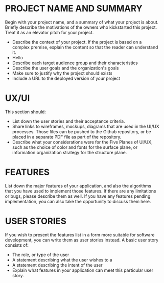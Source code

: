 # PROJECT NAME AND SUMMARY
Begin with your project name, and a summary of what your project is about. Briefly describe
the motivations of the owners who kickstarted this project. Treat it as an elevator pitch for your
project.
 * Describe the context of your project. If the project is based on a complex premise,
explain the content so that the reader can understand it.
  * Hello
* Describe each target audience group and their characteristics
* Describe the user goals and the organization's goals
* Make sure to justify why the project should exists
* Include a URL to the deployed version of your project

# UX/UI
This section should:
* List down the user stories and their acceptance criteria.
* Share links to wireframes, mockups, diagrams that are used in the UI/UX processes.
Those files can be pushed to the Github repository, or be placed in a separate PDF file
as part of the repository.
* Describe what your considerations were for the Five Planes of UI/UX, such as the choice
of color and fonts for the surface plane, or information organization strategy for the
structure plane.
# FEATURES
List down the major features of your application, and also the algorithms that you have used
to implement those features. If there are any limitations or bugs, please describe them as well.
If you have any features pending implementation, you can also take the opportunity to discuss
them here.
# USER STORIES
If you wish to present the features list in a form more suitable for software development, you
can write them as user stories instead.
A basic user story consists of:
* The role, or type of the user
* A statement describing what the user wishes to a
* A statement describing the intent of the user
* Explain what features in your application can meet this particular user story.
